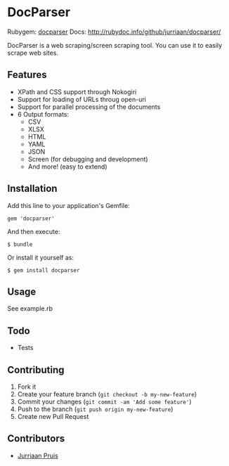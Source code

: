 # DocParser

Rubygem: [docparser](http://rubygems.org/gems/docparser)
Docs: http://rubydoc.info/github/jurriaan/docparser/

DocParser is a web scraping/screen scraping tool.
You can use it to easily scrape web sites.

## Features

- XPath and CSS support through Nokogiri
- Support for loading of URLs throug open-uri
- Support for parallel processing of the documents
- 6 Output formats:
  * CSV
  * XLSX
  * HTML
  * YAML
  * JSON
  * Screen (for debugging and development)
  * And more! (easy to extend)

## Installation

Add this line to your application's Gemfile:

    gem 'docparser'

And then execute:

    $ bundle

Or install it yourself as:

    $ gem install docparser

## Usage

See example.rb

## Todo

- Tests

## Contributing

1. Fork it
2. Create your feature branch (`git checkout -b my-new-feature`)
3. Commit your changes (`git commit -am 'Add some feature'`)
4. Push to the branch (`git push origin my-new-feature`)
5. Create new Pull Request

## Contributors

- [Jurriaan Pruis](https://github.com/jurriaan)

